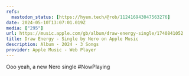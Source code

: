 ```yaml
---
refs:
  mastodon_status: [https://hyem.tech/@rob/112416943047563276]
date: 2024-05-10T13:07:01.019Z
media: ["295"]
url: https://music.apple.com/gb/album/draw-energy-single/1740841052
title: Draw Energy - Single by Nero on Apple Music
description: Album · 2024 · 3 Songs
provider: Apple Music - Web Player
---
```


Ooo yeah, a new Nero single #NowPlaying
